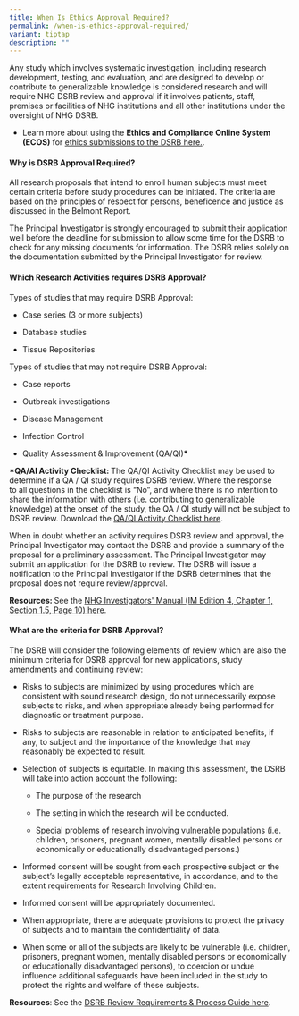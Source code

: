 ```yaml
---
title: When Is Ethics Approval Required?
permalink: /when-is-ethics-approval-required/
variant: tiptap
description: ""
---
```

<p>Any study which involves systematic investigation, including research
development, testing, and evaluation, and are designed to develop or contribute
to generalizable knowledge is considered research and will require NHG
DSRB review and approval if it involves patients, staff, premises or facilities
of NHG institutions and all other institutions under the oversight of NHG
DSRB.</p>
<ul data-tight="true" class="tight">
<li>
<p>Learn more about using the <strong>Ethics and Compliance Online System (ECOS)</strong> for
<a href="https://ecossupport.gri.nhg.com.sg/userguides/" rel="noopener nofollow" target="_blank">ethics submissions to the DSRB here.</a>.</p>
</li>
</ul>
<h4><strong>Why is DSRB Approval Required?</strong></h4>
<p>All research proposals that intend to enroll human subjects must meet
certain criteria before study procedures can be initiated. The criteria
are based on the principles of respect for persons, beneficence and justice
as discussed in the Belmont Report.&nbsp;</p>
<p>The Principal Investigator is strongly encouraged to submit their application
well before the deadline for submission to allow some time for the DSRB
to check for any missing documents for information. The DSRB relies solely
on the documentation submitted by the Principal Investigator for review.</p>
<h4><strong>Which Research Activities requires DSRB Approval?</strong></h4>
<p>Types of studies that may require DSRB Approval:</p>
<ul data-tight="true" class="tight">
<li>
<p>Case series (3 or more subjects)</p>
</li>
<li>
<p>Database studies</p>
</li>
<li>
<p>Tissue Repositories</p>
</li>
</ul>
<p>Types of studies that may not require DSRB Approval:</p>
<ul>
<li>
<p>Case reports</p>
</li>
<li>
<p>Outbreak investigations</p>
</li>
<li>
<p>Disease Management</p>
</li>
<li>
<p>Infection Control</p>
</li>
<li>
<p>Quality Assessment &amp; Improvement (QA/QI)<strong>*</strong>
</p>
<p></p>
</li>
</ul>
<p><strong>*QA/AI Activity Checklist: </strong>The QA/QI Activity Checklist
may be used to determine if a QA / QI study requires DSRB review. Where
the response to&nbsp;all&nbsp;questions&nbsp;in&nbsp;the checklist is “No”,
and where there is no intention to share the information with others (i.e.
contributing to generalizable knowledge) at the onset of the study, the
QA / QI study will not be subject to DSRB review. Download the <a href="/files/Ethics/QA_QI_Checklist_30_June_2020.pdf" rel="noopener noreferrer nofollow" target="_blank">QA/QI Activity Checklist here</a>.</p>
<p>When in doubt whether an activity requires DSRB review and approval, the
Principal Investigator may contact the DSRB and provide a summary of the
proposal for a preliminary assessment. The Principal Investigator may submit
an application for the DSRB to review. The DSRB will issue a notification
to the Principal Investigator if the DSRB determines that the proposal
does not require review/approval.</p>
<p><strong>Resources: </strong>See the <a href="/investigator-manual/" rel="noopener nofollow" target="_blank">NHG Investigators' Manual (IM Edition 4, Chapter 1, Section 1.5, Page 10) here</a>.</p>
<p></p>
<h4><strong>What are the criteria for DSRB Approval?</strong></h4>
<p>The DSRB will consider the following elements of review which are also
the minimum criteria for DSRB approval for new applications, study amendments
and continuing review:</p>
<ul>
<li>
<p>Risks to subjects are minimized by using procedures which are consistent
with sound research design, do not unnecessarily expose subjects to risks,
and when appropriate already being performed for diagnostic or treatment
purpose.</p>
</li>
</ul>
<ul>
<li>
<p>Risks to subjects are reasonable in relation to anticipated benefits,
if any, to subject and the importance of the knowledge that may reasonably
be expected to result.</p>
</li>
</ul>
<ul data-tight="true" class="tight">
<li>
<p>Selection of subjects is equitable. In making this assessment, the DSRB
will take into action account the following:</p>
<ul data-tight="true" class="tight">
<li>
<p>The purpose of the research</p>
</li>
<li>
<p>The setting in which the research will be conducted.</p>
</li>
<li>
<p>Special problems of research involving vulnerable populations (i.e. children,
prisoners, pregnant women, mentally disabled persons or economically or
educationally disadvantaged persons.)</p>
</li>
</ul>
</li>
<li>
<p>Informed consent will be sought from each prospective subject or the subject’s
legally acceptable representative, in accordance, and to the extent requirements
for Research Involving Children.</p>
</li>
</ul>
<ul>
<li>
<p>Informed consent will be appropriately documented.</p>
</li>
</ul>
<ul>
<li>
<p>When appropriate, there are adequate provisions to protect the privacy
of subjects and to maintain the confidentiality of data.</p>
</li>
</ul>
<ul data-tight="true" class="tight">
<li>
<p>When some or all of the subjects are likely to be vulnerable (i.e. children,
prisoners, pregnant women, mentally disabled persons or economically or
educationally disadvantaged persons), to coercion or undue influence additional
safeguards have been included in the study to protect the rights and welfare
of these subjects.</p>
</li>
</ul>
<p></p>
<p><strong>Resources</strong>: See the <a href="/dsrb-reviewguide/" rel="noopener nofollow" target="_blank">DSRB Review Requirements &amp; Process Guide here</a>.</p>
<p></p>